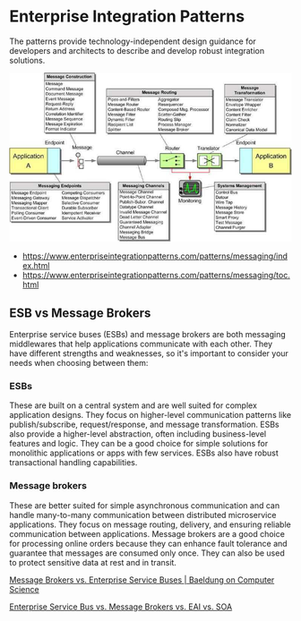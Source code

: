 # Enterprise Integration Patterns

The patterns provide technology-independent design guidance for developers and architects to describe and develop robust integration solutions.

![image](../../media/Enterprise-Integration-Patterns-image1.jpg)

- https://www.enterpriseintegrationpatterns.com/patterns/messaging/index.html
- https://www.enterpriseintegrationpatterns.com/patterns/messaging/toc.html

## ESB vs Message Brokers

Enterprise service buses (ESBs) and message brokers are both messaging middlewares that help applications communicate with each other. They have different strengths and weaknesses, so it's important to consider your needs when choosing between them:

### ESBs

These are built on a central system and are well suited for complex application designs. They focus on higher-level communication patterns like publish/subscribe, request/response, and message transformation. ESBs also provide a higher-level abstraction, often including business-level features and logic. They can be a good choice for simple solutions for monolithic applications or apps with few services. ESBs also have robust transactional handling capabilities.

### Message brokers

These are better suited for simple asynchronous communication and can handle many-to-many communication between distributed microservice applications. They focus on message routing, delivery, and ensuring reliable communication between applications. Message brokers are a good choice for processing online orders because they can enhance fault tolerance and guarantee that messages are consumed only once. They can also be used to protect sensitive data at rest and in transit.

[Message Brokers vs. Enterprise Service Buses | Baeldung on Computer Science](https://www.baeldung.com/cs/message-broker-vs-esb)

[Enterprise Service Bus vs. Message Brokers vs. EAI vs. SOA](https://www.linkedin.com/pulse/enterprise-service-bus-vs-message-brokers-eai-soa-anuj-varma/)
